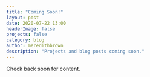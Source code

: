 ```yaml
---
title: "Coming Soon!"
layout: post
date: 2020-07-22 13:00
headerImage: false
projects: false
category: blog
author: meredithbrown
description: "Projects and blog posts coming soon."
--- 
```


Check back soon for content.